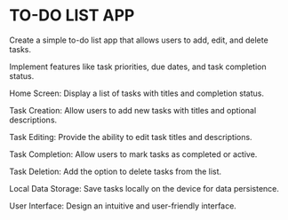 # TO-DO LIST APP
Create a simple to-do list app that allows users to add, edit, and delete tasks.

Implement features like task priorities, due dates, and task completion status.

Home Screen: Display a list of tasks with titles and completion status.

Task Creation: Allow users to add new tasks with titles and optional descriptions.

Task Editing: Provide the ability to edit task titles and descriptions. 

Task Completion: Allow users to mark tasks as completed or active. 

Task Deletion: Add the option to delete tasks from the list.

Local Data Storage: Save tasks locally on the device for data persistence. 

User Interface: Design an intuitive and user-friendly interface.